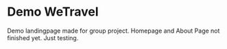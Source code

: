 # Demo WeTravel
Demo landingpage made for group project.
Homepage and About Page not finished yet.
Just testing.
